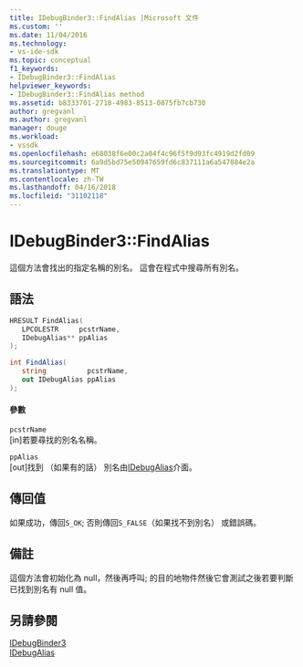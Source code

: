 ```yaml
---
title: IDebugBinder3::FindAlias |Microsoft 文件
ms.custom: ''
ms.date: 11/04/2016
ms.technology:
- vs-ide-sdk
ms.topic: conceptual
f1_keywords:
- IDebugBinder3::FindAlias
helpviewer_keywords:
- IDebugBinder3::FindAlias method
ms.assetid: b8333701-2718-4983-8513-0875fb7cb730
author: gregvanl
ms.author: gregvanl
manager: douge
ms.workload:
- vssdk
ms.openlocfilehash: e68038f6e00c2a04f4c96f5f9d93fc4919d2fd09
ms.sourcegitcommit: 6a9d5bd75e50947659fd6c837111a6a547884e2a
ms.translationtype: MT
ms.contentlocale: zh-TW
ms.lasthandoff: 04/16/2018
ms.locfileid: "31102118"
---
```

# <a name="idebugbinder3findalias"></a>IDebugBinder3::FindAlias
這個方法會找出的指定名稱的別名。 這會在程式中搜尋所有別名。  
  
## <a name="syntax"></a>語法  
  
```cpp  
HRESULT FindAlias(  
   LPCOLESTR     pcstrName,  
   IDebugAlias** ppAlias  
);  
```  
  
```csharp  
int FindAlias(  
   string          pcstrName,  
   out IDebugAlias ppAlias  
);  
```  
  
#### <a name="parameters"></a>參數  
 `pcstrName`  
 [in]若要尋找的別名名稱。  
  
 `ppAlias`  
 [out]找到 （如果有的話） 別名由[IDebugAlias](../../../extensibility/debugger/reference/idebugalias.md)介面。  
  
## <a name="return-value"></a>傳回值  
 如果成功，傳回`S_OK`; 否則傳回`S_FALSE`（如果找不到別名） 或錯誤碼。  
  
## <a name="remarks"></a>備註  
 這個方法會初始化為 null，然後再呼叫; 的目的地物件然後它會測試之後若要判斷已找到別名有 null 值。  
  
## <a name="see-also"></a>另請參閱  
 [IDebugBinder3](../../../extensibility/debugger/reference/idebugbinder3.md)   
 [IDebugAlias](../../../extensibility/debugger/reference/idebugalias.md)